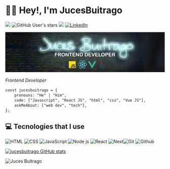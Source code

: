 <div>

# 👋🏻 Hey!, I'm JucesBuitrago

</div>

<div>

![](https://img.shields.io/github/followers/jucesbuitrago?label=follow&logo=github&style=flat-square)
![GitHub User's stars](https://img.shields.io/github/stars/jucesbuitrago?label=%E2%AD%90GitHub%20stars&style=flat-square)
![](https://komarev.com/ghpvc/?username=jucesbuitrago&style=flat-square&color=008080)
 <a href="https://www.linkedin.com/in/juliocesarbuitrago/">
        <img src="https://img.shields.io/badge/linkedIn-Julio%20Buitrago-1DB954?style=flat-square&logo=linkedin&logoColor=white&color=teal" alt="LinkedIn" title="LinkedIn">
</a>

![mi perfil](https://github.com/jucesbuitrago/jucesbuitrago/blob/main/poster.png)

<p><em>Frontend Developer</em></p>

```JS
const jucesbuitrago = {
    pronouns: "He" | "Him",
    code: ["Javascript", "React JS", "html", "css", "Vue JS"],
    askMeAbout: ["web dev", "tech"],
};
```


## 💻 Tecnologies that I use

![HTML](https://img.shields.io/badge/HTML5-E34F26?style=for-the-badge&logo=html5&logoColor=white) ![CSS](https://img.shields.io/badge/CSS3-1572B6?style=for-the-badge&logo=css3&logoColor=white) ![JavaScript](https://img.shields.io/badge/JavaScript-323330?style=for-the-badge&logo=javascript&logoColor=F7DF1E) ![Node js](https://img.shields.io/badge/Node.js-339933?style=for-the-badge&logo=nodedotjs&logoColor=white) ![React](https://img.shields.io/badge/React-20232A?style=for-the-badge&logo=react&logoColor=61DAFB) ![Next](https://img.shields.io/badge/next.js-000000?style=for-the-badge&logo=nextdotjs&logoColor=white)![Git](https://img.shields.io/badge/Git-F05032?style=for-the-badge&logo=git&logoColor=white) ![Github](https://img.shields.io/badge/GitHub-100000?style=for-the-badge&logo=github&logoColor=white)

[![jucesbuitrago GitHub stats](https://github-readme-stats.vercel.app/api?username=jucesbuitrago&theme=tokyonight)](https://github.com/anuraghazra/github-readme-stats)

<img alt="Juces Buitrago" src="https://github-readme-stats.vercel.app/api/top-langs/?username=jucesbuitrago&show_count=8&count_private=true&layout=compact&theme=react&hide_border=true&bg_color=0D1117" />
